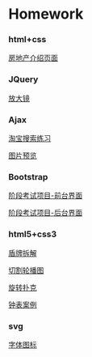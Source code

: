 # Homework

### html+css

[房地产介绍页面](http://htmlpreview.github.io/?https://github.com/zhiqiang404/Homework/blob/master/01-%E7%B2%A4%E5%B5%8C-html%26css/%E6%88%BF%E5%9C%B0%E4%BA%A7%E9%A1%B5%E9%9D%A2/%E6%88%BF%E5%9C%B0%E4%BA%A7%E9%A1%B5%E9%9D%A2%E7%BB%83%E4%B9%A0.html)



### JQuery

[放大镜]()



### Ajax

[淘宝搜索练习](http://htmlpreview.github.io/?https://github.com/zhiqiang404/Homework/blob/master/04-%E7%B2%A4%E5%B5%8C-Ajax/%E6%B7%98%E5%AE%9D%E6%90%9C%E7%B4%A2%E7%BB%83%E4%B9%A0.html)

[图片预览](http://htmlpreview.github.io/?https://github.com/zhiqiang404/Homework/blob/master/04-%E7%B2%A4%E5%B5%8C-Ajax/%E5%9B%BE%E7%89%87%E9%A2%84%E8%A7%88.html)



### Bootstrap

[阶段考试项目-前台界面](http://htmlpreview.github.io/?https://github.com/zhiqiang404/Homework/blob/master/05-%E7%B2%A4%E5%B5%8C-BootStrap/%E9%98%B6%E6%AE%B5%E8%80%83%E8%AF%95%E9%A1%B9%E7%9B%AE/%E5%89%8D%E5%8F%B0(%E6%94%B9).html)

[阶段考试项目-后台界面](http://htmlpreview.github.io/?https://github.com/zhiqiang404/Homework/blob/master/05-%E7%B2%A4%E5%B5%8C-BootStrap/%E9%98%B6%E6%AE%B5%E8%80%83%E8%AF%95%E9%A1%B9%E7%9B%AE/index.html)



### html5+css3

[盾牌拆解](http://htmlpreview.github.io/?https://github.com/zhiqiang404/Homework/blob/master/06-%E7%B2%A4%E5%B5%8C-html5%26css3/%E4%B9%A6%E5%86%99%E5%A4%9A%E4%B8%AAtransform%E5%B1%9E%E6%80%A7-%E7%9B%BE%E7%89%8C%E6%8B%86%E8%A7%A3.html)

[切割轮播图](http://htmlpreview.github.io/?https://github.com/zhiqiang404/Homework/blob/master/06-%E7%B2%A4%E5%B5%8C-html5%26css3/%E5%88%87%E5%89%B2%E8%BD%AE%E6%92%AD%E5%9B%BE-%E7%AA%84%E7%AB%8B%E6%96%B9.html)

[旋转扑克](http://htmlpreview.github.io/?https://github.com/zhiqiang404/Homework/blob/master/06-%E7%B2%A4%E5%B5%8C-html5%26css3/%E6%97%8B%E8%BD%AC%E8%BD%B4%E5%BF%83-%E6%89%91%E5%85%8B%E7%89%8C%E6%A1%88%E4%BE%8B.html)

[钟表案例](http://htmlpreview.github.io/?https://github.com/zhiqiang404/Homework/blob/master/06-%E7%B2%A4%E5%B5%8C-html5%26css3/%E9%92%9F%E8%A1%A8%E6%A1%88%E4%BE%8B.html)



### svg

[字体图标](http://htmlpreview.github.io/?https://github.com/zhiqiang404/Homework/blob/master/07-%E7%B2%A4%E5%B5%8C-svg/%E5%AD%97%E4%BD%93%E5%9B%BE%E6%A0%87.1.html)



